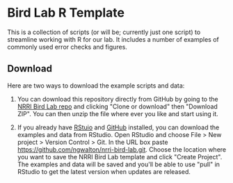 # Bird Lab R Template

This is a collection of scripts (or will be; currently just one script) to
streamline working with R for our lab. It includes a number of examples of
commonly used error checks and figures.


## Download

Here are two ways to download the example scripts and data:

1) You can download this repository directly from GitHub by going to the
[NRRI Bird Lab repo](https://github.com/ngwalton/nrri-bird-lab) and clicking
"Clone or download" then "Download ZIP". You can then unzip the file where ever
you like and start using it.

2) If you already have [RStuio](https://www.rstudio.com/products/rstudio/) and
[GitHub](https://desktop.github.com/) installed, you can download the examples
and data from RStudio.
Open RStudio and choose File > New project > Version Control > Git.
In the URL box paste https://github.com/ngwalton/nrri-bird-lab.git.
Choose the location where you want to save the NRRI Bird Lab template and click
"Create Project". The examples and data will be saved and you'll be able to
use "pull" in RStudio to get the latest version when updates are released.
